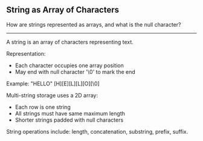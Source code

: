 ## String as Array of Characters

How are strings represented as arrays, and what is the null character?

---

A string is an array of characters representing text.

Representation:
- Each character occupies one array position
- May end with null character '\0' to mark the end

Example: "HELLO"
[H][E][L][L][O][\0]

Multi-string storage uses a 2D array:
- Each row is one string
- All strings must have same maximum length
- Shorter strings padded with null characters

String operations include: length, concatenation, substring, prefix, suffix.

